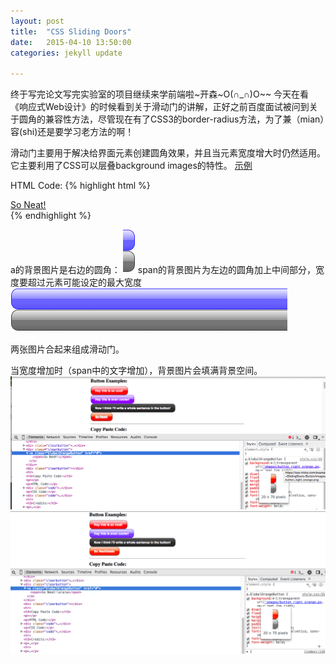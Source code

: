 ```yaml
---
layout: post
title:  "CSS Sliding Doors"
date:   2015-04-10 13:50:00
categories: jekyll update

---
```



终于写完论文写完实验室的项目继续来学前端啦~开森~O(∩_∩)O~~
今天在看《响应式Web设计》的时候看到关于滑动门的讲解，正好之前百度面试被问到关于圆角的兼容性方法，尽管现在有了CSS3的border-radius方法，为了兼（mian）容(shi)还是要学习老方法的啊！

<!-- more -->

滑动门主要用于解决给界面元素创建圆角效果，并且当元素宽度增大时仍然适用。它主要利用了CSS可以层叠background images的特性。
[示例](https://css-tricks.com/examples/Sprites+SlidingDoors-Button/)

HTML Code:
{% highlight html %}
<div class="clearbutton">
 <a class="GlobalOrangeButton" href="#">
 	<span>So Neat!</span>
 </a> 
</div>
{% endhighlight %}

a的背景图片是右边的圆角：
![](/assets/article_images/2015/slidingdoor2.png)
span的背景图片为左边的圆角加上中间部分，宽度要超过元素可能设定的最大宽度
![](/assets/article_images/2015/slidingdoor1.png)

两张图片合起来组成滑动门。

当宽度增加时（span中的文字增加），背景图片会填满背景空间。
![](/assets/article_images/2015/slidingdoor3.png)
![](/assets/article_images/2015/slidingdoor4.png)




